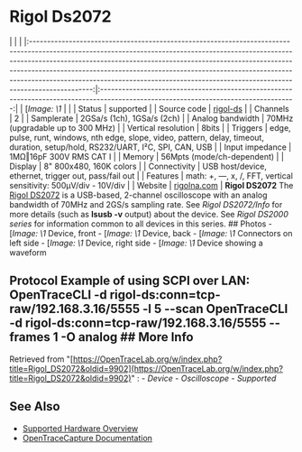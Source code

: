 # Rigol Ds2072
| | | |:-----------------------------------------------------------------------------------------------------------------------------------------------------------------------------------------------------------------------------------------------------------------------------------------------------------------------------------------------------------------------------------------------------------------------:|:------------------------------------------------------------------------------------------------------------------------------------:| | [*Image: \1* | | | Status | supported | | Source code | [rigol-ds](http://github.com/OpenTraceLab/?p=OpenTraceCapture.git;a=tree;f=src/hardware/rigol-ds) | | Channels | 2 | | Samplerate | 2GSa/s (1ch), 1GSa/s (2ch) | | Analog bandwidth | 70MHz (upgradable up to 300 MHz) | | Vertical resolution | 8bits | | Triggers | edge, pulse, runt, windows, nth edge, slope, video, pattern, delay, timeout, duration, setup/hold, RS232/UART, I²C, SPI, CAN, USB | | Input impedance | 1MΩ‖16pF 300V RMS CAT I | | Memory | 56Mpts (mode/ch-dependent) | | Display | 8" 800x480, 160K colors | | Connectivity | USB host/device, ethernet, trigger out, pass/fail out | | Features | math: +, —, x, /, FFT, vertical sensitivity: 500µV/div - 10V/div | | Website | [rigolna.com](http://www.rigolna.com/products/digital-oscilloscopes/ds2000/ds2072/) | **Rigol DS2072** The [Rigol DS2072](http://www.rigolna.com/products/digital-oscilloscopes/ds2000/ds2072/) is a USB-based, 2-channel oscilloscope with an analog bandwidth of 70MHz and 2GS/s sampling rate. See *Rigol DS2072/Info* for more details (such as **lsusb -v** output) about the device. See *Rigol DS2000 series* for information common to all devices in this series. ## Photos \-
[*Image: \1*
Device, front
\-
[*Image: \1*
Device, back
\-
[*Image: \1*
Connectors on left side
\-
[*Image: \1*
Device, right side
\-
[*Image: \1*
Device showing a waveform
## Protocol Example of using SCPI over LAN: OpenTraceCLI -d rigol-ds:conn=tcp-raw/192.168.3.16/5555 -l 5 --scan OpenTraceCLI -d rigol-ds:conn=tcp-raw/192.168.3.16/5555 --frames 1 -O analog ## More Info
Retrieved from "[https://OpenTraceLab.org/w/index.php?title=Rigol_DS2072&oldid=9902](https://OpenTraceLab.org/w/index.php?title=Rigol_DS2072&oldid=9902)"
: \- *Device* \- *Oscilloscope* \- *Supported*
## See Also
- [Supported Hardware Overview](../supported-hardware.md)
- [OpenTraceCapture Documentation](../../opentracecapture/overview.md)

